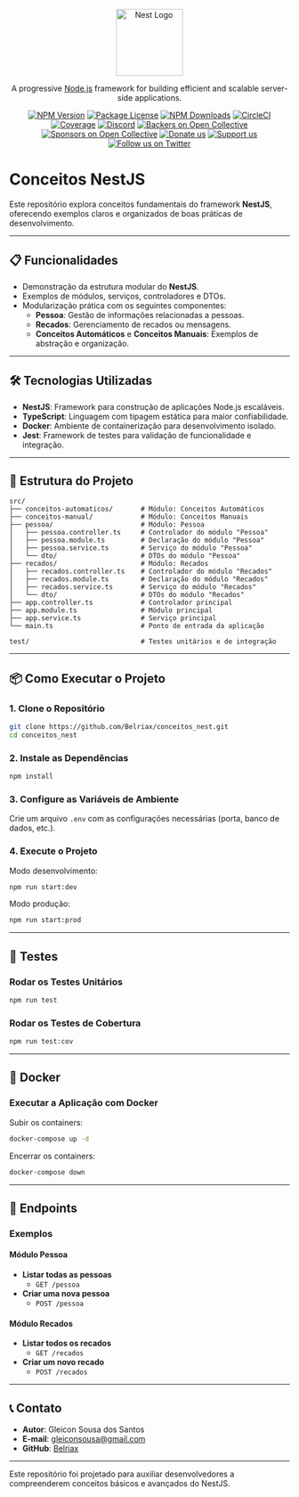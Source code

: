 <p align="center">
  <a href="http://nestjs.com/" target="blank"><img src="https://nestjs.com/img/logo-small.svg" width="120" alt="Nest Logo" /></a>
</p>

[circleci-image]: https://img.shields.io/circleci/build/github/nestjs/nest/master?token=abc123def456
[circleci-url]: https://circleci.com/gh/nestjs/nest

  <p align="center">A progressive <a href="http://nodejs.org" target="_blank">Node.js</a> framework for building efficient and scalable server-side applications.</p>
    <p align="center">
<a href="https://www.npmjs.com/~nestjscore" target="_blank"><img src="https://img.shields.io/npm/v/@nestjs/core.svg" alt="NPM Version" /></a>
<a href="https://www.npmjs.com/~nestjscore" target="_blank"><img src="https://img.shields.io/npm/l/@nestjs/core.svg" alt="Package License" /></a>
<a href="https://www.npmjs.com/~nestjscore" target="_blank"><img src="https://img.shields.io/npm/dm/@nestjs/common.svg" alt="NPM Downloads" /></a>
<a href="https://circleci.com/gh/nestjs/nest" target="_blank"><img src="https://img.shields.io/circleci/build/github/nestjs/nest/master" alt="CircleCI" /></a>
<a href="https://coveralls.io/github/nestjs/nest?branch=master" target="_blank"><img src="https://coveralls.io/repos/github/nestjs/nest/badge.svg?branch=master#9" alt="Coverage" /></a>
<a href="https://discord.gg/G7Qnnhy" target="_blank"><img src="https://img.shields.io/badge/discord-online-brightgreen.svg" alt="Discord"/></a>
<a href="https://opencollective.com/nest#backer" target="_blank"><img src="https://opencollective.com/nest/backers/badge.svg" alt="Backers on Open Collective" /></a>
<a href="https://opencollective.com/nest#sponsor" target="_blank"><img src="https://opencollective.com/nest/sponsors/badge.svg" alt="Sponsors on Open Collective" /></a>
  <a href="https://paypal.me/kamilmysliwiec" target="_blank"><img src="https://img.shields.io/badge/Donate-PayPal-ff3f59.svg" alt="Donate us"/></a>
    <a href="https://opencollective.com/nest#sponsor"  target="_blank"><img src="https://img.shields.io/badge/Support%20us-Open%20Collective-41B883.svg" alt="Support us"></a>
  <a href="https://twitter.com/nestframework" target="_blank"><img src="https://img.shields.io/twitter/follow/nestframework.svg?style=social&label=Follow" alt="Follow us on Twitter"></a>
</p>
  <!--[![Backers on Open Collective](https://opencollective.com/nest/backers/badge.svg)](https://opencollective.com/nest#backer)
  [![Sponsors on Open Collective](https://opencollective.com/nest/sponsors/badge.svg)](https://opencollective.com/nest#sponsor)-->

# Conceitos NestJS

Este repositório explora conceitos fundamentais do framework **NestJS**, oferecendo exemplos claros e organizados de boas práticas de desenvolvimento.

---

## 📋 Funcionalidades

- Demonstração da estrutura modular do **NestJS**.
- Exemplos de módulos, serviços, controladores e DTOs.
- Modularização prática com os seguintes componentes:
  - **Pessoa**: Gestão de informações relacionadas a pessoas.
  - **Recados**: Gerenciamento de recados ou mensagens.
  - **Conceitos Automáticos** e **Conceitos Manuais**: Exemplos de abstração e organização.

---

## 🛠️ Tecnologias Utilizadas

- **NestJS**: Framework para construção de aplicações Node.js escaláveis.
- **TypeScript**: Linguagem com tipagem estática para maior confiabilidade.
- **Docker**: Ambiente de containerização para desenvolvimento isolado.
- **Jest**: Framework de testes para validação de funcionalidade e integração.

---

## 📂 Estrutura do Projeto

```plaintext
src/
├── conceitos-automaticos/       # Módulo: Conceitos Automáticos
├── conceitos-manual/            # Módulo: Conceitos Manuais
├── pessoa/                      # Módulo: Pessoa
│   ├── pessoa.controller.ts     # Controlador do módulo "Pessoa"
│   ├── pessoa.module.ts         # Declaração do módulo "Pessoa"
│   ├── pessoa.service.ts        # Serviço do módulo "Pessoa"
│   └── dto/                     # DTOs do módulo "Pessoa"
├── recados/                     # Módulo: Recados
│   ├── recados.controller.ts    # Controlador do módulo "Recados"
│   ├── recados.module.ts        # Declaração do módulo "Recados"
│   ├── recados.service.ts       # Serviço do módulo "Recados"
│   └── dto/                     # DTOs do módulo "Recados"
├── app.controller.ts            # Controlador principal
├── app.module.ts                # Módulo principal
├── app.service.ts               # Serviço principal
└── main.ts                      # Ponto de entrada da aplicação

test/                            # Testes unitários e de integração
```

---

## 📦 Como Executar o Projeto

### 1. Clone o Repositório

```bash
git clone https://github.com/Belriax/conceitos_nest.git
cd conceitos_nest
```

### 2. Instale as Dependências

```bash
npm install
```

### 3. Configure as Variáveis de Ambiente

Crie um arquivo `.env` com as configurações necessárias (porta, banco de dados, etc.).

### 4. Execute o Projeto

Modo desenvolvimento:

```bash
npm run start:dev
```

Modo produção:

```bash
npm run start:prod
```

---

## 🧪 Testes

### Rodar os Testes Unitários

```bash
npm run test
```

### Rodar os Testes de Cobertura

```bash
npm run test:cov
```

---

## 🐳 Docker

### Executar a Aplicação com Docker

Subir os containers:

```bash
docker-compose up -d
```

Encerrar os containers:

```bash
docker-compose down
```

---

## 🔑 Endpoints

### Exemplos

#### Módulo Pessoa

- **Listar todas as pessoas**
  - `GET /pessoa`
- **Criar uma nova pessoa**
  - `POST /pessoa`

#### Módulo Recados

- **Listar todos os recados**
  - `GET /recados`
- **Criar um novo recado**
  - `POST /recados`

---

## 📞 Contato

- **Autor**: Gleicon Sousa dos Santos
- **E-mail**: [gleiconsousa@gmail.com](mailto:gleiconsousa@gmail.com)
- **GitHub**: [Belriax](https://github.com/Belriax)

---

Este repositório foi projetado para auxiliar desenvolvedores a compreenderem conceitos básicos e avançados do NestJS.
